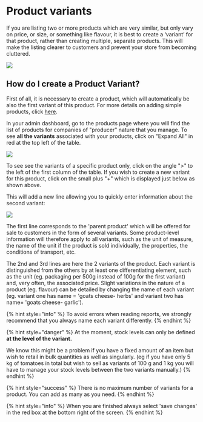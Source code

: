 # Product variants

If you are listing two or more products which are very similar, but only vary on price, or size, or something like flavour, it is best to create a ‘variant’ for that product, rather than creating multiple, separate products. This will make the listing clearer to customers and prevent your store from becoming cluttered.

![](<../../.gitbook/assets/productweightunit price.jpg>)

## How do I create a Product Variant?&#x20;

First of all, it is necessary to create a product, which will automatically be also the first variant of this product. For more details on adding simple products, click [here](products.md).&#x20;

In your admin dashboard, go to the products page where you will find the list of products for companies of "producer" nature that you manage. To see **all the variants** associated with your products, click on "Expand All" in red at the top left of the table.

![](../../.gitbook/assets/variants1.jpg)

To see see the variants of a specific product only, click on the angle ">" to the left of the first column of the table. If you wish to create a new variant for this product, click on the small plus "+" which is displayed just below as shown above.

This will add a new line allowing you to quickly enter information about the second variant:

![](../../.gitbook/assets/variants2.jpg)

The first line corresponds to the 'parent product' which will be offered for sale to customers in the form of several variants. Some product-level information will therefore apply to all variants, such as the unit of measure, the name of the unit if the product is sold individually, the properties, the conditions of transport, etc.&#x20;

The 2nd and 3rd lines are here the 2 variants of the product. Each variant is distinguished from the others by at least one differentiating element, such as the unit (eg. packaging per 500g instead of 100g for the first variant) and, very often, the associated price.  Slight variations in the nature of a product (eg. flavour) can be detailed by changing the name of each variant (eg. variant one has name = 'goats cheese- herbs' and variant two has name=  'goats cheese- garlic').&#x20;

{% hint style="info" %}
To avoid errors when reading reports, we strongly recommend that you always name each variant differently.
{% endhint %}

{% hint style="danger" %}
At the moment, stock levels can only be defined **at the level of the variant.**

We know this might be a problem if you have a fixed amount of an item but wish to retail in bulk quantities as well as singularly. (eg if you have only 5 kg of tomatoes in total but wish to sell as variants of  100 g and 1 kg you will have to manage your stock levels between the two variants manually.)
{% endhint %}

{% hint style="success" %}
There is no maximum number of variants for a product. You can add as many as you need.
{% endhint %}

{% hint style="info" %}
When you are finished always select 'save changes' in the red box at the bottom right of the screen.
{% endhint %}

